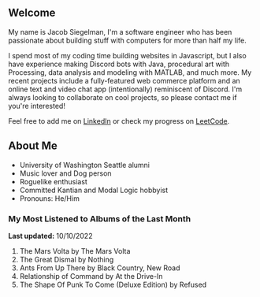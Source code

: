 
## Welcome
My name is Jacob Siegelman, I'm a software engineer who has been passionate about building stuff with computers for more than half my life.

I spend most of my coding time building websites in Javascript, but I also have experience making Discord bots with Java, procedural art with Processing, data analysis and modeling with MATLAB, and much more. My recent projects include a fully-featured web commerce platform and an online text and video chat app (intentionally) reminiscent of Discord. I'm always looking to collaborate on cool projects, so please contact me if you're interested!

Feel free to add me on [LinkedIn](https://www.linkedin.com/in/jacob-siegelman/) or check my progress on [LeetCode](https://leetcode.com/jsiegelman/).

## About Me
- University of Washington Seattle alumni
- Music lover and Dog person
- Roguelike enthusiast
- Committed Kantian and Modal Logic hobbyist
- Pronouns: He/Him

### My Most Listened to Albums of the Last Month
**Last updated:** 10/10/2022 <!-- lfm -->   
1. <!-- lfm -->The Mars Volta by The Mars Volta  
2. <!-- lfm -->The Great Dismal by Nothing  
3. <!-- lfm -->Ants From Up There by Black Country, New Road  
4. <!-- lfm -->Relationship of Command by At the Drive-In  
5. <!-- lfm -->The Shape Of Punk To Come (Deluxe Edition) by Refused  
